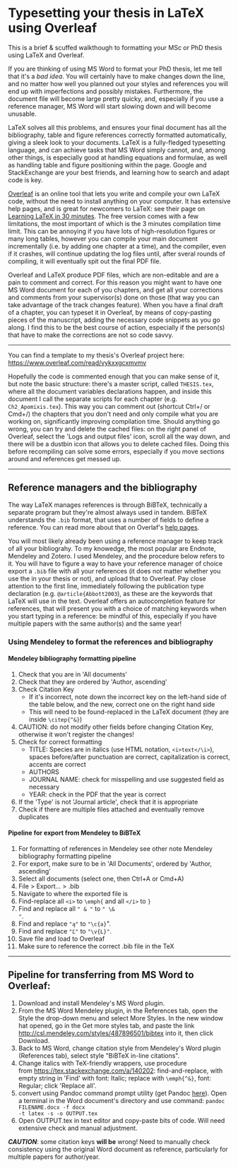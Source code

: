 # Typesetting your thesis in LaTeX using Overleaf
This is a brief & scuffed walkthough to formatting your MSc or PhD thesis using LaTeX and Overleaf. 

If you are thinking of using MS Word to format your PhD thesis, let me tell that it's a *bad idea*. You will certainly have to make changes down the line, and no matter how well you planned out your styles and references you will end up with imperfections and possibly mistakes. Furthermore, the document file will become large pretty quicky, and, especially if you use a reference manager, MS Word will start slowing down and will become unusable. 

LaTeX solves all this problems, and ensures your final document has all the bibliography, table and figure references correctly formatted automatically, giving a sleek look to your documents. LaTeX is a fully-fledged typesetting language, and can achieve tasks that MS Word simply cannot, and, among other things, is especially good at handling equations and formulae, as well as handling table and figure positioning within the page. Google and StackExchange are your best friends, and learning how to search and adapt code is key. 

[Overleaf](https://www.overleaf.com) is an online tool that lets you write and compile your own LaTeX code, without the need to install anything on your computer. It has extensive help pages, and is great for newcomers to LaTeX: see their page on [Learning LaTeX in 30 minutes](https://www.overleaf.com/learn/latex/Learn_LaTeX_in_30_minutes). The free version comes with a few limitations, the most important of which is the 3 minutes compilation time limit. This can be annoying if you have lots of high-resolution figures or many long tables, however you can compile your main document incrementally (i.e. by adding one chapter at a time), and the compiler, even if it crashes, will continue updating the log files until, after sveral rounds of compiling, it will eventually spit out the final PDF file. 

Overleaf and LaTeX produce PDF files, which are non-editable and are a pain to comment and correct. For this reason you might want to have one MS Word document for each of you chapters, and get all your corrections and comments from your supervisor(s) done on those (that way you can take advantage of the track changes feature). When you have a final draft of a chapter, you can typeset it in Overleaf, by means of copy-pasting pieces of the manuscript, adding the necessary code snippets as you go along. I find this to be the best course of action, especially if the person(s) that have to make the corrections are not so code savvy. 

--- 

You can find a template to my thesis's Overleaf project here: https://www.overleaf.com/read/vykxxgcxmvmv 

Hopefully the code is commented enough that you can make sense of it, but note the basic structure: there's a master script, called <code>THESIS.tex</code>, where all the document variables declarations happen, and inside this document I call the separate scripts for each chapter (e.g. <code>Ch2_Apomixis.tex</code>). This way you can comment out (shortcut Ctrl+/ or Cmd+/) the chapters that you don't need and only compile what you are working on, significantly improving compilation time. 
Should anything go wrong, you can try and delete the cached files: on the right panel of Overleaf, select the 'Logs and output files' icon, scroll all the way down, and there will be a dustbin icon that allows you to delete cached files. Doing this before recompiling can solve some errors, especially if you move sections around and references get messed up. 

--- 

## Reference managers and the bibliography
The way LaTeX manages references is through BiBTeX, technically a separate program but they're almost always used in tandem. BiBTeX understands the <code>.bib</code> format, that uses a number of fields to define a reference. You can read more about that on Overlaf's [help pages](https://www.overleaf.com/learn/latex/bibliography_management_with_bibtex). 

You will most likely already been using a reference manager to keep track of all your bibliograhy. To my knowedge, the most popular are Endnote, Mendeley and Zotero. I used Mendeley, and the procedure below refers to it. You will have to figure a way to have your reference manager of choice export a <code>.bib</code> file with all your references (it does not matter whether you use the in your thesis or not), and upload that to Overleaf. Pay close attention to the first line, immediately following the publication type declaration (e.g. <code>@article{Abbott2003</code>), as these are the keywords that LaTeX will use in the text. Overleaf offers an autocompletion feature for references, that will present you with a choice of matching keywords when you start typing in a reference: be mindful of this, especially if you have multiple papers with the same author(s) and the same year! 

### Using Mendeley to format the references and bibliography

#### Mendeley bibliography formatting pipeline
1. Check that you are in 'All documents' 
2. Check that they are ordered by 'Author, ascending' 
3. Check Citation Key
	- If it's incorrect, note down the incorrect key on the left-hand side of the table below, and the new, correct one on the right hand side
	- This will need to be found-replaced in the LaTeX document (they are inside <code>\citep{^&}</code>) 
4. CAUTION: do not modify other fields before changing Citation Key, otherwise it won't register the changes! 
5. Check for correct formatting
	- TITLE: Species are in italics (use HTML notation, <code>\<i\>text\<\/\i></code>), spaces before/after punctuation are correct, capitalization is correct, accents are correct
	- AUTHORS 
	- JOURNAL NAME: check for misspelling and use suggested field as necessary
	- YEAR: check in the PDF that the year is correct
6. If the 'Type' is not 'Journal article', check that it is appropriate
7. Check if there are multiple files attached and eventually remove duplicates

#### Pipeline for export from Mendeley to BiBTeX
1. For formatting of references in Mendeley see other note Mendeley bibliography formatting pipeline 
2. For export, make sure to be in 'All Documents', ordered by 'Author, ascending' 
3. Select all documents (select one, then Ctrl+A or Cmd+A)
4. File > Export... > .bib
5. Navigate to where the exported file is
6. Find-replace all <code>\<i\></code> to <code>\\emph\{</code> and all <code>\<\/i\></code> to <code>\}</code>	
7. Find and replace all <code>" & "</code> to <code>" \\& "</code>.
8. Find and replace <code>"a̧"</code> to <code>"\c{a}</code>".  
9. Find and replace <code>"Ľ"</code> to <code>"\v{L}"</code>. 
10. Save file and load to Overleaf
11. Make sure to reference the correct .bib file in the TeX

--- 

## Pipeline for transferring from MS Word to Overleaf: 
1. Download and install Mendeley's MS Word plugin. 
2. From the MS Word Mendeley plugin, in the References tab, open the Style the drop-down menu and select More Styles. In the new window hat opened, go in the Get more styles tab, and paste the link http://csl.mendeley.com/styles/487896501/bibtex into it, then click Download. 
3. Back to MS Word, change citation style from Mendeley's Word plugin (References tab), select style "BiBTeX in-line citations".
4. Change italics with TeX-friendly wrappers, use procedure from https://tex.stackexchange.com/a/140202: find-and-replace, with empty string in 'Find' with font: Italic; replace with <code>\emph{^&}</code>, font: Regular; click 'Replace all'. 
5. convert using Pandoc command prompt utility (get Pandoc [here](https://pandoc.org/)). Open a terminal in the Word document's directory and use command: <code>pandoc FILENAME.docx -f docx -t latex -s -o OUTPUT.tex</code>
6. Open OUTPUT.tex in text editor and copy-paste bits of code. Will need extensive check and manual adjustment. 

***CAUTION***: some citation keys **will be** wrong! Need to manually check consistency using the original Word document as reference, particularly for multiple papers for author/year. 
